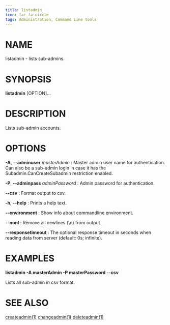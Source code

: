 ```yaml
---
title: listadmin
icon: far fa-circle
tags: Administration, Command Line tools
---
```


# NAME

listadmin - lists sub-admins.

# SYNOPSIS

**listadmin** [OPTION]...

# DESCRIPTION

Lists sub-admin accounts.

# OPTIONS

**-A**, **--adminuser** *masterAdmin*
: Master admin user name for authentication. Can also be a sub-admin login in case it has the Subadmin.CanCreateSubadmin restriction enabled.

**-P**, **--adminpass** *adminPassword*
: Admin password for authentication.

**--csv**
: Format output to csv.

**-h**, **--help**
: Prints a help text.

**--environment**
: Show info about commandline environment.

**--nonl**
: Remove all newlines (\\n) from output.

**--responsetimeout**
: The optional response timeout in seconds when reading data from server (default: 0s; infinite).

# EXAMPLES

**listadmin -A masterAdmin -P masterPassword --csv**

Lists all sub-admin in csv format.

# SEE ALSO

[createadmin(1)](createadmin) [changeadmin(1)](changeadmin) [deleteadmin(1)](deleteadmin)
